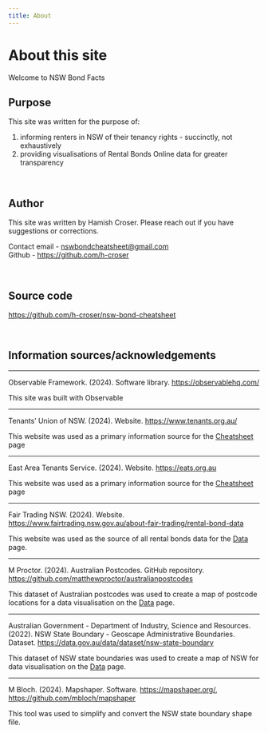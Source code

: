```yaml
---
title: About
---
```


# About this site

Welcome to NSW Bond Facts

## Purpose

This site was written for the purpose of:
1. informing renters in NSW of their tenancy rights - succinctly, not exhaustively
2. providing visualisations of Rental Bonds Online data for greater transparency

<br>

## Author

This site was written by Hamish Croser. Please reach out if you have suggestions or corrections.

Contact email - [nswbondcheatsheet@gmail.com](mailto:nswbondcheatsheet@gmail.com)
<br>
Github - <https://github.com/h-croser>

<br>

## Source code

<https://github.com/h-croser/nsw-bond-cheatsheet>

<br>

## Information sources/acknowledgements

---

Observable Framework. (2024). Software library. https://observablehq.com/

This site was built with Observable

---

Tenants’ Union of NSW. (2024). Website. https://www.tenants.org.au/

This website was used as a primary information source for the [Cheatsheet](./) page

---

East Area Tenants Service. (2024). Website. https://eats.org.au

This website was used as a primary information source for the [Cheatsheet](./) page

---

Fair Trading NSW. (2024). Website. https://www.fairtrading.nsw.gov.au/about-fair-trading/rental-bond-data

This website was used as the source of all rental bonds data for the [Data](./data) page.

---

M Proctor. (2024). Australian Postcodes. GitHub repository. <https://github.com/matthewproctor/australianpostcodes>

This dataset of Australian postcodes was used to create a map of postcode locations for a data visualisation on the [Data](./data) page.

---

Australian Government - Department of Industry, Science and Resources. (2022). NSW State Boundary - Geoscape Administrative Boundaries. Dataset. <https://data.gov.au/data/dataset/nsw-state-boundary>

This dataset of NSW state boundaries was used to create a map of NSW for data visualisation on the [Data](./data) page.

---

M Bloch. (2024). Mapshaper. Software. https://mapshaper.org/, https://github.com/mbloch/mapshaper

This tool was used to simplify and convert the NSW state boundary shape file.
